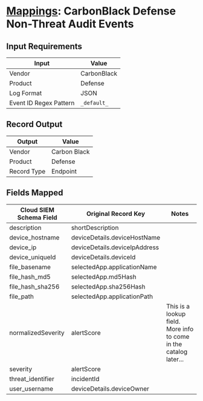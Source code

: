 # [Mappings](README.md): CarbonBlack Defense Non-Threat Audit Events

## Input Requirements

|Input|Value|
|-----|-----|
|Vendor|CarbonBlack|
|Product|Defense|
|Log Format|JSON|
|Event ID Regex Pattern|`_default_`|

## Record Output

|Output|Value|
|------|-----|
|Vendor|Carbon Black|
|Product|Defense|
|Record Type|Endpoint|

## Fields Mapped

|Cloud SIEM Schema Field|Original Record Key|Notes|
|-----------------------|-------------------|-----|
|description|shortDescription||
|device_hostname|deviceDetails.deviceHostName||
|device_ip|deviceDetails.deviceIpAddress||
|device_uniqueId|deviceDetails.deviceId||
|file_basename|selectedApp.applicationName||
|file_hash_md5|selectedApp.md5Hash||
|file_hash_sha256|selectedApp.sha256Hash||
|file_path|selectedApp.applicationPath||
|normalizedSeverity|alertScore|This is a lookup field. More info to come in the catalog later...|
|severity|alertScore||
|threat_identifier|incidentId||
|user_username|deviceDetails.deviceOwner||

